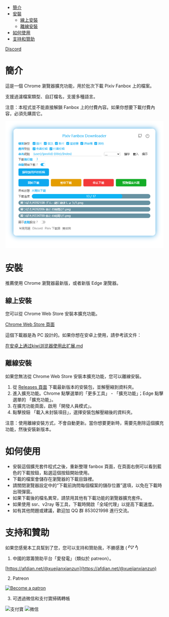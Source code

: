 <!-- TOC -->

- [簡介](#簡介)
- [安裝](#安裝)
  - [線上安裝](#線上安裝)
  - [離線安裝](#離線安裝)
- [如何使用](#如何使用)
- [支持和贊助](#支持和贊助)

<!-- /TOC -->

[Discord](https://discord.gg/u4wVMy7xJM)

# 簡介

這是一個 Chrome 瀏覽器擴充功能，用於批次下載 Pixiv Fanbox 上的檔案。

支援過濾檔案類型、自訂檔名，支援多種語言。

注意：本程式並不能直接解鎖 Fanbox 上的付費內容。如果你想要下載付費內容，必須先購買它。

![screenshot](screenshot/ui-2.png)

# 安裝

推薦使用 Chrome 瀏覽器最新版，或者新版 Edge 瀏覽器。

## 線上安裝

您可以從 Chrome Web Store 安裝本擴充功能。

[Chrome Web Store 頁面](https://chrome.google.com/webstore/detail/pixiv-fanbox-downloader/ihnfpdchjnmlehnoeffgcbakfmdjcckn)

這個下載器是為 PC 設計的。如果你想在安卓上使用，請參考該文件：

[在安卓上通过kiwi浏览器使用此扩展.md](./docs/在安卓上通过kiwi浏览器使用此扩展.md)

## 離線安裝

如果您無法從 Chrome Web Store 安裝本擴充功能，您可以離線安裝。

1. 從 [Releases 頁面](https://github.com/xuejianxianzun/PixivFanboxDownloader/releases) 下載最新版本的安裝包，並解壓縮到資料夾。
2. 進入擴充功能。Chrome 點擊選單的「更多工具」 - 「擴充功能」；Edge 點擊選單的 「擴充功能」。
3. 在擴充功能頁面，啟用「開發人員模式」。
4. 點擊按鈕 「載入未封裝項目」，選擇安裝包解壓縮後的資料夾。

注意：使用離線安裝方式，不會自動更新。當你想要更新時，需要先刪除這個擴充功能，然後安裝新版本。

# 如何使用

- 安裝這個擴充套件程式之後，重新整理 fanbox 頁面，在頁面右側可以看到藍色的下載按鈕，點選這個按鈕開始使用。
- 下載的檔案會儲存在瀏覽器的下載目錄裡。
- 請關閉瀏覽器設定中的“下載前詢問每個檔案的儲存位置”選項，以免在下載時出現彈窗。
- 如果下載後的檔名異常，請禁用其他有下載功能的瀏覽器擴充套件。
- 如果使用 ssr、v2ray 等工具，下載時開啟「全域代理」以提高下載速度。
- 如有其他問題或建議，歡迎加 QQ 群 853021998 進行交流。

# 支持和贊助

如果您感覺本工具幫到了您，您可以支持和贊助我，不勝感激 (*╹▽╹*)

1. 中國的眾籌贊助平台「愛發電」（類似於 patreon）。

[https://afdian.net/@xuejianxianzun](https://afdian.net/@xuejianxianzun)

2. Patreon

<a href='https://www.patreon.com/xuejianxianzun'><img src='https://c5.patreon.com/external/logo/become_a_patron_button.png' alt='Become a patron' width='140px' /></a>

3. 可透過微信和支付寶掃碼轉帳

![支付寶](https://i.loli.net/2019/04/04/5ca5627614396.png) ![微信](https://i.loli.net/2019/04/04/5ca5627630bb4.png)
